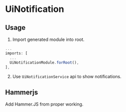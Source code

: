 # UiNotification

## Usage

1. Import generated module into root.

```typescript
...
imports: [
  ...
  UiNotificationModule.forRoot(),
],
```

2. Use `UiNotificationService` api to show notifications.


## Hammerjs

Add Hammer.JS from proper working.
